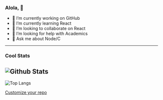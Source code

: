 ### Alola, 👋

<!--
**has12zen/has12zen** is a ✨ _special_ ✨ repository because its `README.md` (this file) appears on your GitHub profile.

Here are some ideas to get you started:
-->

- 🔭 I’m currently working on GitHub
- 🌱 I’m currently learning React
- 👯 I’m looking to collaborate on React
- 🤔 I’m looking for help with Academics
- 💬 Ask me about Node/C

----
### Cool Stats
![Github Stats](https://github-readme-stats.vercel.app/api?username=has12zen&&show_icons=true&title_color=ffffff&icon_color=bb2acf&text_color=daf7dc&bg_color=151515&count_private=true&theme=dark)
----
![Top Langs](https://github-readme-stats.vercel.app/api/top-langs/?username=has12zen&layout=compact&count_private=true&theme=dark)

[Customize your repo](https://github.com/anuraghazra/github-readme-stats)
